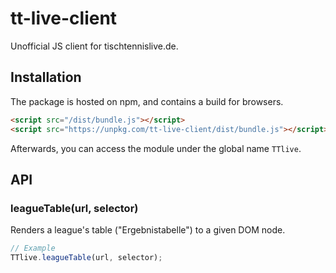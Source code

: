 # tt-live-client

Unofficial JS client for tischtennislive.de.

## Installation

The package is hosted on npm, and contains a build for browsers.

```html
<script src="/dist/bundle.js"></script>
<script src="https://unpkg.com/tt-live-client/dist/bundle.js"></script>
```

Afterwards, you can access the module under the global name `TTlive`.

## API

### leagueTable(url, selector)

Renders a league's table ("Ergebnistabelle") to a given DOM node.

```js
// Example
TTlive.leagueTable(url, selector);
```


